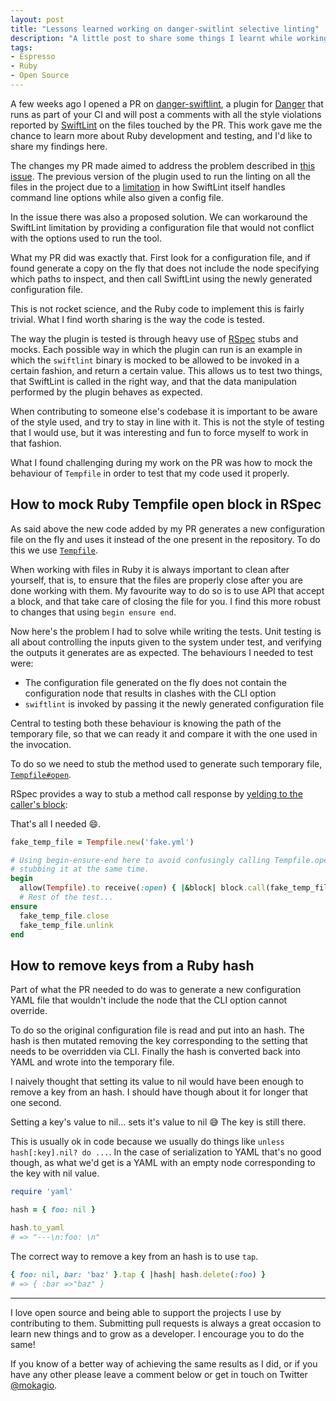 ```yaml
---
layout: post
title: "Lessons learned working on danger-switlint selective linting"
description: "A little post to share some things I learnt while working on a PR for danger-swiftlint to allow selective linting."
tags:
- Espresso
- Ruby
- Open Source
---
```


A few weeks ago I opened a PR on [danger-swiftlint](https://github.com/ashfurrow/danger-swiftlint), a plugin for [Danger](https://github.com/danger/danger) that runs as part of your CI and will post a comments with all the style violations reported by [SwiftLint](https://github.com/realm/SwiftLint) on the files touched by the PR. This work gave me the chance to learn more about Ruby development and testing, and I'd like to share my findings here.

The changes my PR made aimed to address the problem described in [this issue](https://github.com/ashfurrow/danger-swiftlint/issues/16). The previous version of the plugin used to run the linting on all the files in the project due to a [limitation](https://github.com/realm/SwiftLint/issues/551) in how SwiftLint itself handles command line options while also given a config file.

In the issue there was also a proposed solution. We can workaround the SwiftLint limitation by providing a configuration file that would not conflict with the options used to run the tool.

What my PR did was exactly that. First look for a configuration file, and if found generate a copy on the fly that does not include the node specifying which paths to inspect, and then call SwiftLint using the newly generated configuration file.

This is not rocket science, and the Ruby code to implement this is fairly trivial. What I find worth sharing is the way the code is tested.

The way the plugin is tested is through heavy use of [RSpec](http://rspec.info/) stubs and mocks. Each possible way in which the plugin can run is an example in which the `swiftlint` binary is mocked to be allowed to be invoked in a certain fashion, and return a certain value. This allows us to test two things, that SwiftLint is called in the right way, and that the data manipulation performed by the plugin behaves as expected.

When contributing to someone else's codebase it is important to be aware of the style used, and try to stay in line with it. This is not the style of testing that I would use, but it was interesting and fun to force myself to work in that fashion.

What I found challenging during my work on the PR was how to mock the behaviour of `Tempfile` in order to test that my code used it properly.

## How to mock Ruby Tempfile open block in RSpec

As said above the new code added by my PR generates a new configuration file on the fly and uses it instead of the one present in the repository. To do this we use [`Tempfile`](http://ruby-doc.org/stdlib-1.9.3/libdoc/tempfile/rdoc/Tempfile.html).

When working with files in Ruby it is always important to clean after yourself, that is, to ensure that the files are properly close after you are done working with them. My favourite way to do so is to use API that accept a block, and that take care of closing the file for you. I find this more robust to changes that using `begin ensure end`.

Now here's the problem I had to solve while writing the tests. Unit testing is all about controlling the inputs given to the system under test, and verifying the outputs it generates are as expected. The behaviours I needed to test were:

- The configuration file generated on the fly does not contain the configuration node that results in clashes with the CLI option
- `swiftlint` is invoked by passing it the newly generated configuration file

Central to testing both these behaviour is knowing the path of the temporary file, so that we can ready it and compare it with the one used in the invocation.

To do so we need to stub the method used to generate such temporary file, [`Tempfile#open`](http://ruby-doc.org/stdlib-1.9.3/libdoc/tempfile/rdoc/Tempfile.html#method-i-open).

RSpec provides a way to stub a method call response by [yelding to the caller's block](https://www.relishapp.com/rspec/rspec-mocks/v/3-2/docs/configuring-responses/block-implementation#yield-to-the-caller's-block):

That's all I needed 😄.

```ruby
fake_temp_file = Tempfile.new('fake.yml')

# Using begin-ensure-end here to avoid confusingly calling Tempfile.open and
# stubbing it at the same time.
begin
  allow(Tempfile).to receive(:open) { |&block| block.call(fake_temp_file) }
  # Rest of the test...
ensure
  fake_temp_file.close
  fake_temp_file.unlink
end
```

## How to remove keys from a Ruby hash

Part of what the PR needed to do was to generate a new configuration YAML file that wouldn't include the node that the CLI option cannot override.

To do so the original configuration file is read and put into an hash. The hash is then mutated removing the key corresponding to the setting that needs to be overridden via CLI. Finally the hash is converted back into YAML and wrote into the temporary file.

I naively thought that setting its value to nil would have been enough to remove a key from an hash. I should have though about it for longer that one second.

Setting a key's value to nil… sets it's value to nil 😅 The key is still there.

This is usually ok in code because we usually do things like `unless hash[:key].nil? do ...`. In the case of serialization to YAML that's no good though, as what we'd get is a YAML with an empty node corresponding to the key with nil value.

```ruby
require 'yaml'

hash = { foo: nil }

hash.to_yaml
# => "---\n:foo: \n"
```

The correct way to remove a key from an hash is to use `tap`.

```ruby
{ foo: nil, bar: 'baz' }.tap { |hash| hash.delete(:foo) }
# => { :bar =>"baz" }
```

---

I love open source and being able to support the projects I use by contributing to them. Submitting pull requests is always a great occasion to learn new things and to grow as a developer. I encourage you to do the same!

If you know of a better way of achieving the same results as I did, or if you have any other  please leave a comment below or get in touch on Twitter [@mokagio](https://twitter.com/mokagio).
